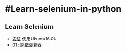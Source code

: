 #Learn-selenium-in-python
====================

Learn Selenium 
------------
* [安裝](ubuntu16.04_install.md) 使用Ubuntu16.04
* [01 : 開啟瀏覽器](run/sample01.py)
